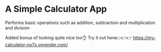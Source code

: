 # A Simple Calculator App

Performs basic operations such as addition, subtraction and multiplication and division

Added bonus of looking quite nice too👌
Try it out here👉👉👉 https://my-calculator-no7x.onrender.com/
